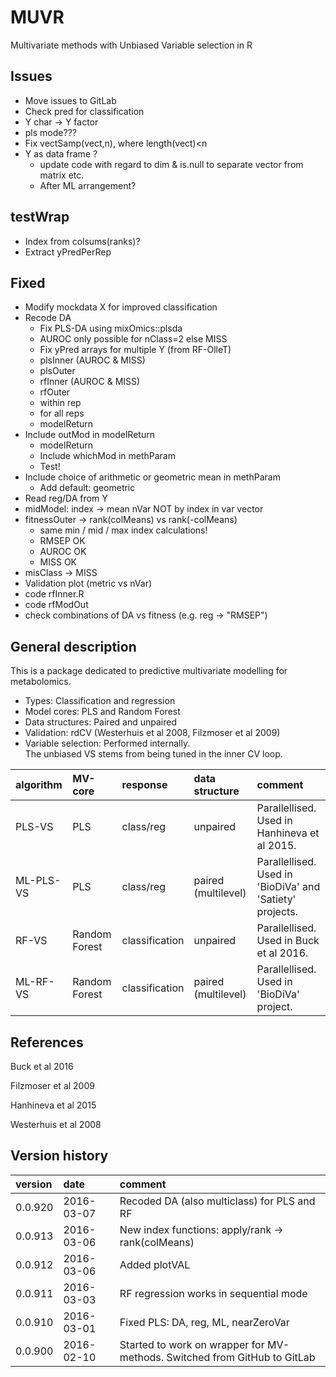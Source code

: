 # MUVR
Multivariate methods with Unbiased Variable selection in R

## Issues
- Move issues to GitLab
- Check pred for classification
- Y char -> Y factor
- pls mode???
- Fix vectSamp(vect,n), where length(vect)<n
- Y as data frame ?
  - update code with regard to dim & is.null to separate vector from matrix etc.
  - After ML arrangement?

## testWrap
- Index from colsums(ranks)?
- Extract yPredPerRep

## Fixed
- Modify mockdata X for improved classification
- Recode DA
  - Fix PLS-DA using mixOmics::plsda
  - AUROC only possible for nClass=2 else MISS
  - Fix yPred arrays for multiple Y (from RF-OlleT)
  - plsInner (AUROC & MISS)
  - plsOuter
  - rfInner  (AUROC & MISS)
  - rfOuter
  - within rep
  - for all reps
  - modelReturn
- Include outMod in modelReturn
  - modelReturn
  - Include whichMod in methParam
  - Test!
- Include choice of arithmetic or geometric mean in methParam
  - Add default: geometric
- Read reg/DA from Y
- midModel: index -> mean nVar NOT by index in var vector
- fitnessOuter -> rank(colMeans) vs rank(-colMeans)
  - same min / mid / max index calculations!
  - RMSEP OK
  - AUROC OK
  - MISS OK
- misClass -> MISS
- Validation plot (metric vs nVar)
- code rfInner.R
- code rfModOut
- check combinations of DA vs fitness (e.g. reg -> "RMSEP")

## General description
This is a package dedicated to predictive multivariate modelling for metabolomics.
- Types: Classification and regression
- Model cores: PLS and Random Forest
- Data structures: Paired and unpaired
- Validation: rdCV (Westerhuis et al 2008, Filzmoser et al 2009)
- Variable selection: Performed internally.  
  The unbiased VS stems from being tuned in the inner CV loop.  

algorithm | MV-core | response | data structure | comment
:-------- | :------- | :------------- | :------ | :------
PLS-VS | PLS | class/reg | unpaired | Parallellised. Used in Hanhineva et al 2015.
ML-PLS-VS | PLS | class/reg | paired (multilevel) | Parallellised. Used in 'BioDiVa' and 'Satiety' projects.
RF-VS | Random Forest | classification | unpaired | Parallellised. Used in Buck et al 2016.
ML-RF-VS | Random Forest | classification | paired (multilevel) | Parallellised. Used in 'BioDiVa' project.

## References

Buck et al 2016

Filzmoser et al 2009

Hanhineva et al 2015

Westerhuis et al 2008

## Version history
version | date | comment
:------ | :--- | :------
0.0.920 | 2016-03-07 | Recoded DA (also multiclass) for PLS and RF
0.0.913 | 2016-03-06 | New index functions: apply/rank -> rank(colMeans)
0.0.912 | 2016-03-06 | Added plotVAL
0.0.911 | 2016-03-03 | RF regression works in sequential mode 
0.0.910 | 2016-03-01 | Fixed PLS: DA, reg, ML, nearZeroVar
0.0.900 | 2016-02-10 | Started to work on wrapper for MV-methods. Switched from GitHub to GitLab
